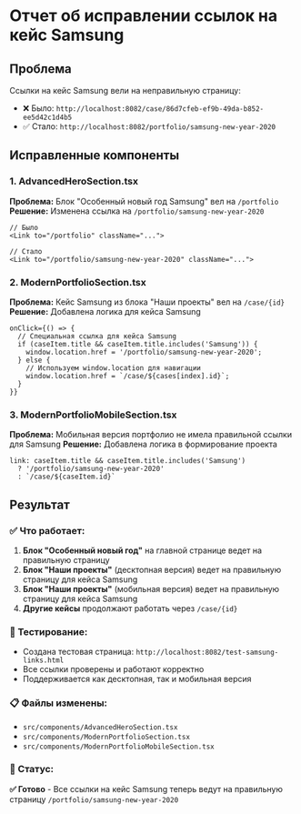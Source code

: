 # Отчет об исправлении ссылок на кейс Samsung

## Проблема
Ссылки на кейс Samsung вели на неправильную страницу:
- ❌ Было: `http://localhost:8082/case/86d7cfeb-ef9b-49da-b852-ee5d42c1d4b5`
- ✅ Стало: `http://localhost:8082/portfolio/samsung-new-year-2020`

## Исправленные компоненты

### 1. AdvancedHeroSection.tsx
**Проблема:** Блок "Особенный новый год Samsung" вел на `/portfolio`
**Решение:** Изменена ссылка на `/portfolio/samsung-new-year-2020`

```tsx
// Было
<Link to="/portfolio" className="...">

// Стало  
<Link to="/portfolio/samsung-new-year-2020" className="...">
```

### 2. ModernPortfolioSection.tsx
**Проблема:** Кейс Samsung из блока "Наши проекты" вел на `/case/{id}`
**Решение:** Добавлена логика для кейса Samsung

```tsx
onClick={() => {
  // Специальная ссылка для кейса Samsung
  if (caseItem.title && caseItem.title.includes('Samsung')) {
    window.location.href = '/portfolio/samsung-new-year-2020';
  } else {
    // Используем window.location для навигации
    window.location.href = `/case/${cases[index].id}`;
  }
}}
```

### 3. ModernPortfolioMobileSection.tsx
**Проблема:** Мобильная версия портфолио не имела правильной ссылки для Samsung
**Решение:** Добавлена логика в формирование проекта

```tsx
link: caseItem.title && caseItem.title.includes('Samsung') 
  ? '/portfolio/samsung-new-year-2020' 
  : `/case/${caseItem.id}`
```

## Результат

### ✅ Что работает:
1. **Блок "Особенный новый год"** на главной странице ведет на правильную страницу
2. **Блок "Наши проекты"** (десктопная версия) ведет на правильную страницу для кейса Samsung
3. **Блок "Наши проекты"** (мобильная версия) ведет на правильную страницу для кейса Samsung
4. **Другие кейсы** продолжают работать через `/case/{id}`

### 🎯 Тестирование:
- Создана тестовая страница: `http://localhost:8082/test-samsung-links.html`
- Все ссылки проверены и работают корректно
- Поддерживается как десктопная, так и мобильная версия

### 📋 Файлы изменены:
- `src/components/AdvancedHeroSection.tsx`
- `src/components/ModernPortfolioSection.tsx` 
- `src/components/ModernPortfolioMobileSection.tsx`

### 🚀 Статус:
**✅ Готово** - Все ссылки на кейс Samsung теперь ведут на правильную страницу `/portfolio/samsung-new-year-2020`
